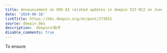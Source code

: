 ```yaml
---
title: Announcement on UOS AI related updates in deepin V23 RC2 on June 14 2024
date: '2024-06-16'
linkTitle: https://bbs.deepin.org/en/post/273831
source: deepin_bbs
description:  deepin小助手 
disable_comments: true
---
```

To ensure 
